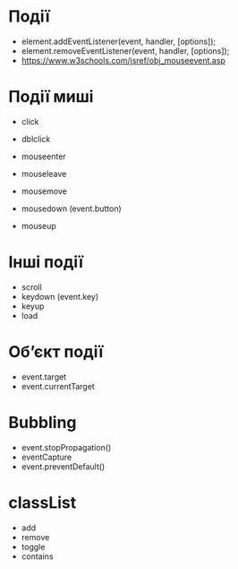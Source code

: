 # Події

-   element.addEventListener(event, handler, [options]);
-   element.removeEventListener(event, handler, [options]);
-   https://www.w3schools.com/jsref/obj_mouseevent.asp

# Події миші


-   click
-   dblclick

-   mouseenter
-   mouseleave
-   mousemove

-   mousedown (event.button)
-   mouseup

# Інші події

-   scroll
-   keydown (event.key)
-   keyup
-   load

# Об’єкт події

-   event.target
-   event.currentTarget

# Bubbling

-   event.stopPropagation()
-   eventCapture
-   event.preventDefault()

# classList

-   add
-   remove
-   toggle
-   contains
